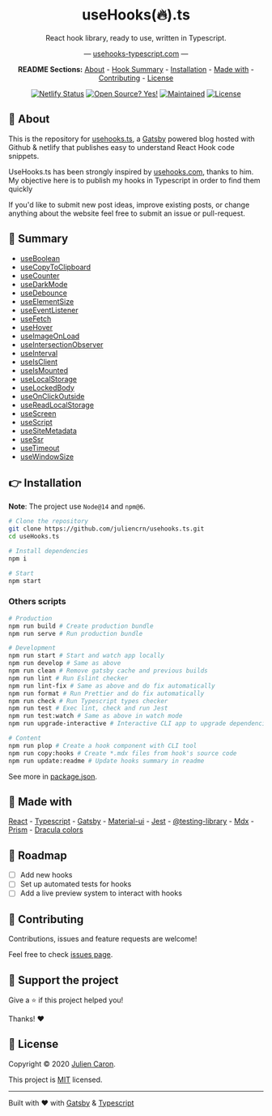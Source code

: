 <div align="center">
<h1>useHooks(🔥).ts</h1>

React hook library, ready to use, written in Typescript.

&mdash; [usehooks-typescript.com](https://usehooks-typescript.com/) &mdash;

**README Sections:** [About](#-about) - [Hook Summary](#-summary) - [Installation](#-installation) - [Made with](#-made-with) - [Contributing](#-contributing) - [License](#-license)

<!-- Badges -->

[![Netlify Status](https://api.netlify.com/api/v1/badges/f1f0f5a4-8207-499b-b912-d99acb04176e/deploy-status)](https://app.netlify.com/sites/usehooks-ts/deploys)
[![Open Source? Yes!](https://badgen.net/badge/Open%20Source%20%3F/Yes%21/blue?icon=github)](https://github.com/juliencrn/usehooks.ts/issues)
[![Maintained](https://badgen.net/badge/Maintained%20%3F/Yes%21/blue?icon=github)](https://github.com/juliencrn/usehooks.ts/issues)
[![License](https://badgen.net/badge/License/MIT/blue)](https://github.com/juliencrn/usehooks.ts/blob/master/LICENSE)

</div>

## 🤔 About

This is the repository for [usehooks.ts](https://usehooks-typescript.com/), a [Gatsby](https://www.gatsbyjs.org) powered blog hosted with Github & netlify that publishes easy to understand React Hook code snippets.

UseHooks.ts has been strongly inspired by [usehooks.com](https://usehooks.com), thanks to him. My objective here is to publish my hooks in Typescript in order to find them quickly

If you'd like to submit new post ideas, improve existing posts, or change anything about the website feel free to submit an issue or pull-request.

## 📖 Summary

<div id="hook-list">

- [useBoolean](https://usehooks-typescript.com/react-hook/use-boolean)
- [useCopyToClipboard](https://usehooks-typescript.com/react-hook/use-copy-to-clipboard)
- [useCounter](https://usehooks-typescript.com/react-hook/use-counter)
- [useDarkMode](https://usehooks-typescript.com/react-hook/use-dark-mode)
- [useDebounce](https://usehooks-typescript.com/react-hook/use-debounce)
- [useElementSize](https://usehooks-typescript.com/react-hook/use-element-size)
- [useEventListener](https://usehooks-typescript.com/react-hook/use-event-listener)
- [useFetch](https://usehooks-typescript.com/react-hook/use-fetch)
- [useHover](https://usehooks-typescript.com/react-hook/use-hover)
- [useImageOnLoad](https://usehooks-typescript.com/react-hook/use-image-on-load)
- [useIntersectionObserver](https://usehooks-typescript.com/react-hook/use-intersection-observer)
- [useInterval](https://usehooks-typescript.com/react-hook/use-interval)
- [useIsClient](https://usehooks-typescript.com/react-hook/use-is-client)
- [useIsMounted](https://usehooks-typescript.com/react-hook/use-is-mounted)
- [useLocalStorage](https://usehooks-typescript.com/react-hook/use-local-storage)
- [useLockedBody](https://usehooks-typescript.com/react-hook/use-locked-body)
- [useOnClickOutside](https://usehooks-typescript.com/react-hook/use-on-click-outside)
- [useReadLocalStorage](https://usehooks-typescript.com/react-hook/use-read-local-storage)
- [useScreen](https://usehooks-typescript.com/react-hook/use-screen)
- [useScript](https://usehooks-typescript.com/react-hook/use-script)
- [useSiteMetadata](https://usehooks-typescript.com/react-hook/use-site-metadata)
- [useSsr](https://usehooks-typescript.com/react-hook/use-ssr)
- [useTimeout](https://usehooks-typescript.com/react-hook/use-timeout)
- [useWindowSize](https://usehooks-typescript.com/react-hook/use-window-size)

</div>

## 👉 Installation

**Note**: The project use `Node@14` and `npm@6`.

```bash
# Clone the repository
git clone https://github.com/juliencrn/usehooks.ts.git
cd useHooks.ts

# Install dependencies
npm i

# Start
npm start
```

### Others scripts

```bash
# Production
npm run build # Create production bundle
npm run serve # Run production bundle

# Development
npm run start # Start and watch app locally
npm run develop # Same as above
npm run clean # Remove gatsby cache and previous builds
npm run lint # Run Eslint checker
npm run lint-fix # Same as above and do fix automatically
npm run format # Run Prettier and do fix automatically
npm run check # Run Typescript types checker
npm run test # Exec lint, check and run Jest
npm run test:watch # Same as above in watch mode
npm run upgrade-interactive # Interactive CLI app to upgrade dependencies

# Content
npm run plop # Create a hook component with CLI tool
npm run copy:hooks # Create *.mdx files from hook's source code
npm run update:readme # Update hooks summary in readme
```

See more in [package.json](./package.json).

## 🙌 Made with

[React](https://reactjs.org/) - [Typescript](https://www.typescriptlang.org/) - [Gatsby](https://www.gatsbyjs.com/) - [Material-ui](https://material-ui.com/) - [Jest](https://jestjs.io/) - [@testing-library](https://testing-library.com/) - [Mdx](https://mdxjs.com/) - [Prism](https://prismjs.com/) - [Dracula colors](https://draculatheme.com/)

## 🚗 Roadmap

- [ ] Add new hooks
- [ ] Set up automated tests for hooks
- [ ] Add a live preview system to interact with hooks

## 🤝 Contributing

Contributions, issues and feature requests are welcome!

Feel free to check [issues page](https://github.com/juliencrn/usehooks.ts/issues).

## 💚 Support the project

Give a ⭐ if this project helped you!

Thanks! ❤️

## 📝 License

Copyright © 2020 [Julien Caron](https://github.com/juliencrn).

This project is [MIT](https://github.com/juliencrn/usehooks.ts/blob/master/LICENSE) licensed.

---

Built with ❤️ with [Gatsby](https://www.gatsbyjs.com/) & [Typescript](https://www.typescriptlang.org/)
